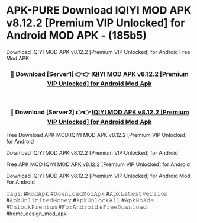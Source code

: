 # APK-PURE Download IQIYI MOD APK v8.12.2 [Premium VIP Unlocked] for Android MOD APK - (185b5)
Download IQIYI MOD APK v8.12.2 [Premium VIP Unlocked] for Android Free Mod APK

<div align="center">
<h3>🔴 Download [Server1] 👉👉 <a href="https://apk-comot.site?title=IQIYI_MOD_APK_v8.12.2_[Premium_VIP_Unlocked]_for_Android">IQIYI MOD APK v8.12.2 [Premium VIP Unlocked] for Android Mod Apk</a></h3><br>

<h3>🔴 Download [Server2] 👉👉 <a href="https://apk-comot.site?title=IQIYI_MOD_APK_v8.12.2_[Premium_VIP_Unlocked]_for_Android">IQIYI MOD APK v8.12.2 [Premium VIP Unlocked] for Android Mod Apk</a></h3>
</div>


Free Download APK MOD IQIYI MOD APK v8.12.2 [Premium VIP Unlocked] for Android

Download IQIYI MOD APK v8.12.2 [Premium VIP Unlocked] for Android 

Free APK MOD IQIYI MOD APK v8.12.2 [Premium VIP Unlocked] for Android 

Download IQIYI MOD APK v8.12.2 [Premium VIP Unlocked] for Android Mod For Android

𝚃𝚊𝚐𝚜: #𝙼𝚘𝚍𝙰𝚙𝚔 #𝙳𝚘𝚠𝚗𝚕𝚘𝚊𝚍𝙼𝚘𝚍𝙰𝚙𝚔 #𝙰𝚙𝚔𝙻𝚊𝚝𝚎𝚜𝚝𝚅𝚎𝚛𝚜𝚒𝚘𝚗 #𝙰𝚙𝚔𝚄𝚗𝚕𝚒𝚖𝚒𝚝𝚎𝚍𝙼𝚘𝚗𝚎𝚢 #𝙰𝚙𝚔𝚄𝚗𝚕𝚘𝚌𝚔𝙰𝚕𝚕 #𝙰𝚙𝚔𝙽𝚘𝙰𝚍𝚜 #𝚄𝚗𝚕𝚘𝚌𝚔𝙿𝚛𝚎𝚖𝚒𝚞𝚖 #𝙵𝚘𝚛𝙰𝚗𝚍𝚛𝚘𝚒𝚍 #𝙵𝚛𝚎𝚎𝙳𝚘𝚠𝚗𝚕𝚘𝚊𝚍 #home_design_mod_apk